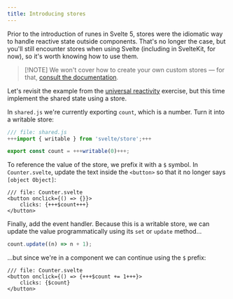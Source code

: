 ```yaml
---
title: Introducing stores
---
```


Prior to the introduction of runes in Svelte 5, stores were the idiomatic way to handle reactive state outside components. That's no longer the case, but you'll still encounter stores when using Svelte (including in SvelteKit, for now), so it's worth knowing how to use them.

> [!NOTE] We won't cover how to create your own custom stores — for that, [consult the documentation](/docs/svelte/stores).

Let's revisit the example from the [universal reactivity](universal-reactivity) exercise, but this time implement the shared state using a store.

In `shared.js` we're currently exporting `count`, which is a number. Turn it into a writable store:

```js
/// file: shared.js
+++import { writable } from 'svelte/store';+++

export const count = +++writable(0)+++;
```

To reference the value of the store, we prefix it with a `$` symbol. In `Counter.svelte`, update the text inside the `<button>` so that it no longer says `[object Object]`:

```svelte
/// file: Counter.svelte
<button onclick={() => {}}>
	clicks: {+++$count+++}
</button>
```

Finally, add the event handler. Because this is a writable store, we can update the value programmatically using its `set` or `update` method...

```js
count.update((n) => n + 1);
```

...but since we're in a component we can continue using the `$` prefix:

```svelte
/// file: Counter.svelte
<button onclick={() => {+++$count += 1+++}>
	clicks: {$count}
</button>
```

